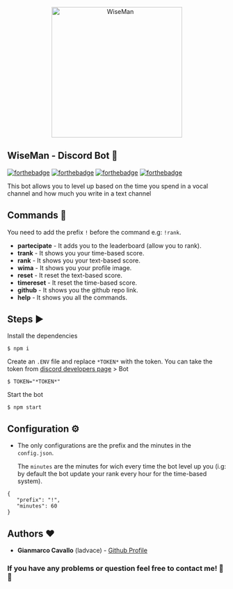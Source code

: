 
<p align="center">
    <img width="300" height="auto" src="https://i.imgur.com/WpPGFXt.png" alt="WiseMan" />
</p>

## WiseMan - Discord Bot 🤖 
[![forthebadge](https://forthebadge.com/images/badges/gluten-free.svg)](https://forthebadge.com) [![forthebadge](https://forthebadge.com/images/badges/made-with-crayons.svg)](https://forthebadge.com) [![forthebadge](https://forthebadge.com/images/badges/made-with-javascript.svg)](https://forthebadge.com) [![forthebadge](https://forthebadge.com/images/badges/built-with-love.svg)](https://forthebadge.com)

This bot allows you to level up based on the time you spend in a vocal channel and how much you write in a text channel

## Commands 🎨
 You need to add the prefix `!` before the command e.g: `!rank`.
 - **partecipate** - It adds you to the leaderboard (allow you to rank).
 - **trank** - It shows you your time-based score.
 - **rank** - It shows you your text-based score.
 - **wima** - It shows you your profile image.
 - **reset** - It reset the text-based score.
 - **timereset** - It reset the time-based score.
 - **github** - It shows you the github repo link.
 - **help** - It shows you all the commands.

 ## Steps ▶️

Install the dependencies
 ```
$ npm i
 ```
Create an ```.ENV``` file and replace ```*TOKEN*``` with the token.
You can take the token from [discord developers page](https://discordapp.com/developers/applications/) > Bot
 ```
$ TOKEN="*TOKEN*"
 ```

Start the bot
 ```
$ npm start
 ```

 ## Configuration ⚙️ 

 - The only configurations are the prefix and the minutes  in the ```config.json```.

   The ```minutes``` are the minutes for wich every time the bot level up you (i.g: by default the bot update your rank every hour for the time-based system). 

 ```
{
    "prefix": "!",
    "minutes": 60
}
 ```

 ## Authors ❤️
  
  - **Gianmarco Cavallo** (ladvace) - [Github Profile](https://github.com/Ladvace)

### If you have any problems or question feel free to contact me! 🔧😃
